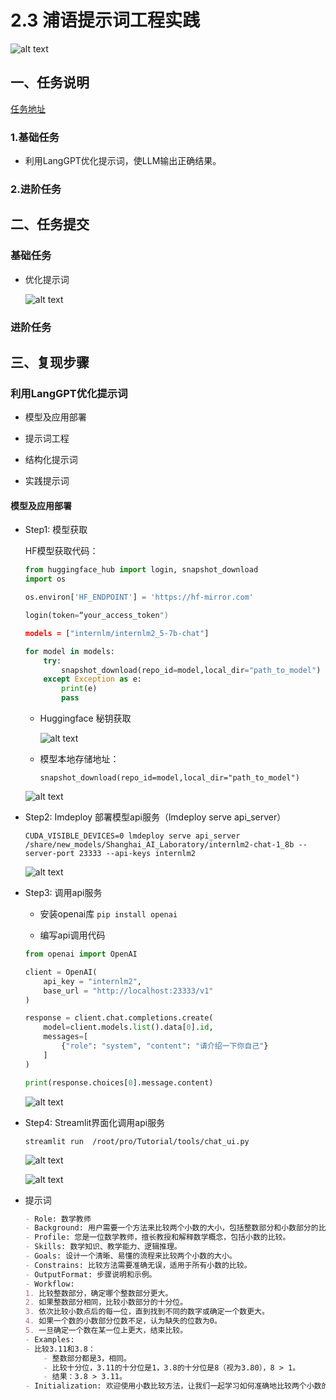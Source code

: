 # 2.3 浦语提示词工程实践

![alt text](image-17.png)

## 一、任务说明

[任务地址](https://github.com/InternLM/Tutorial/blob/camp3/docs/L1/Prompt/task.md)

### 1.基础任务

- 利用LangGPT优化提示词，使LLM输出正确结果。

### 2.进阶任务


## 二、任务提交

### 基础任务

- 优化提示词

    ![alt text](image-25.png)

### 进阶任务

## 三、复现步骤

### 利用LangGPT优化提示词

- 模型及应用部署

- 提示词工程

- 结构化提示词

- 实践提示词

#### 模型及应用部署

- Step1: 模型获取

    HF模型获取代码：
    
    ```python
    from huggingface_hub import login, snapshot_download
    import os

    os.environ['HF_ENDPOINT'] = 'https://hf-mirror.com'

    login(token=“your_access_token")

    models = ["internlm/internlm2_5-7b-chat"]

    for model in models:
        try:
            snapshot_download(repo_id=model,local_dir="path_to_model")
        except Exception as e:
            print(e)
            pass
    ```

    - Huggingface 秘钥获取

        ![alt text](image-18.png)

    - 模型本地存储地址：

            
        ``` snapshot_download(repo_id=model,local_dir="path_to_model") ``` 

    ![alt text](image-19.png)
    
- Step2: Imdeploy 部署模型api服务（lmdeploy serve api_server）

    ```CUDA_VISIBLE_DEVICES=0 lmdeploy serve api_server /share/new_models/Shanghai_AI_Laboratory/internlm2-chat-1_8b --server-port 23333 --api-keys internlm2```

    ![alt text](image-20.png)

- Step3: 调用api服务

    - 安装openai库 ``` pip install openai ```

    - 编写api调用代码

    ```python
    from openai import OpenAI

    client = OpenAI(
        api_key = "internlm2",
        base_url = "http://localhost:23333/v1"
    )

    response = client.chat.completions.create(
        model=client.models.list().data[0].id,
        messages=[
            {"role": "system", "content": "请介绍一下你自己"}
        ]
    )

    print(response.choices[0].message.content)
    ```

    ![alt text](image-21.png)

- Step4: Streamlit界面化调用api服务

    ``` streamlit run  /root/pro/Tutorial/tools/chat_ui.py ```

    ![alt text](image-23.png)

    ![alt text](image-24.png)

- 提示词

    ``` md
    - Role: 数学教师
    - Background: 用户需要一个方法来比较两个小数的大小，包括整数部分和小数部分的比较。
    - Profile: 您是一位数学教师，擅长教授和解释数学概念，包括小数的比较。
    - Skills: 数学知识、教学能力、逻辑推理。
    - Goals: 设计一个清晰、易懂的流程来比较两个小数的大小。
    - Constrains: 比较方法需要准确无误，适用于所有小数的比较。
    - OutputFormat: 步骤说明和示例。
    - Workflow:
    1. 比较整数部分，确定哪个整数部分更大。
    2. 如果整数部分相同，比较小数部分的十分位。
    3. 依次比较小数点后的每一位，直到找到不同的数字或确定一个数更大。
    4. 如果一个数的小数部分位数不足，认为缺失的位数为0。
    5. 一旦确定一个数在某一位上更大，结束比较。
    - Examples:
    - 比较3.11和3.8：
        - 整数部分都是3，相同。
        - 比较十分位，3.11的十分位是1，3.8的十分位是8（视为3.80），8 > 1。
        - 结果：3.8 > 3.11。
    - Initialization: 欢迎使用小数比较方法，让我们一起学习如何准确地比较两个小数的大小。请发送您想要比较的两个小数。
    ```